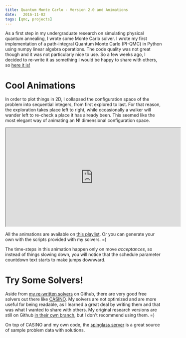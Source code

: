 ```yaml
---
title: Quantum Monte Carlo - Version 2.0 and Animations
date:   2016-11-02
tags: [qmc, projects]
---
```


As a first step in my undergraduate research on simulating physical quantum annealing, I wrote some Monte Carlo solver. I wrote my first implementation of a path-integral Quantum Monte Carlo (PI-QMC) in Python using numpy linear algebra operations. The code quality was not great though and it was not particularly nice to use. So a few weeks ago, I decided to re-write it as something I would be happy to share with others, so [here it is!](https://www.github.com/ezrasavard/qmc.git)

<!--more-->

# Cool Animations

In order to plot things in 2D, I collapsed the configuration space of the problem into sequential integers, from first explored to last. For that reason, the exploration takes place left to right, while occasionally a walker will wander left to re-check a place it has already been. This seemed like the most elegant way of animating an N! dimensional configuration space.

<iframe width="560" height="315" src="https://www.youtube.com/embed/cd-iF5EL1ho"></iframe>

All the animations are available on [this playlist](https://www.youtube.com/playlist?list=PLLxBGDIJioO0N6gDffxE6O4cy7KTYmmzu). Or you can generate your own with the scripts provided with my solvers. =)

The time-steps in this animation happen only on move *acceptances*, so instead of things slowing down, you will notice that the schedule parameter countdown text starts to make jumps downward.


# Try Some Solvers!
Aside from [my re-written solvers](https://www.github.com/ezrasavard/qmc.git) on Github, there are very good free solvers out there like [CASINO](https://vallico.net/casinoqmc/what-is-casino/). My solvers are not optimized and are more useful for being readable, as I learned a great deal by writing them and that was what I wanted to share with others. My original research versions are still on Github [in their own branch](https://github.com/ezrasavard/qmc/tree/undergrad), but I don't recommend using them. =)

On top of CASINO and my own code, the [spinglass server](http://www.informatik.uni-koeln.de/spinglass/) is a great source of sample problem data with solutions.
